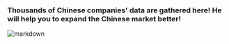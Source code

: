 ### Thousands of Chinese companies' data are gathered here! He will help you to expand the Chinese market better!


![markdown]([[https://www.mdeditor.cn/images/logos/markdown.png](https://github.com/cndatas/cndatas.github.io/blob/main/151733466-R709FB7ke.png](https://cndatas.github.io/151733466-R709FB7ke.png)) "markdown")
